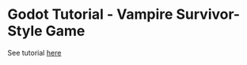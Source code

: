 # Godot Tutorial - Vampire Survivor-Style Game

See tutorial [here](https://www.youtube.com/watch?v=GwCiGixlqiU&t=318s)